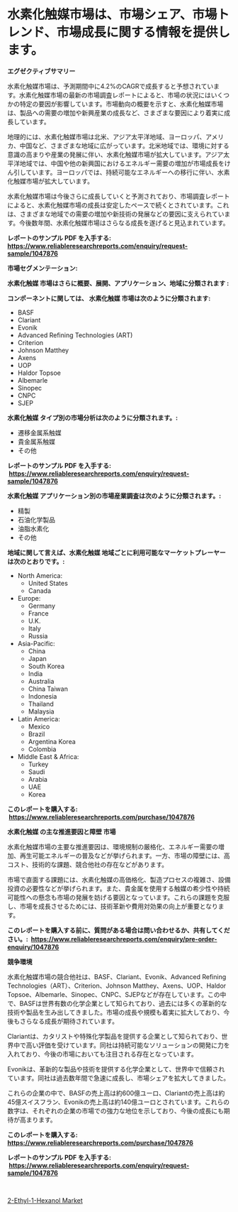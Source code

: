 <p><h1>水素化触媒市場は、市場シェア、市場トレンド、市場成長に関する情報を提供します。</h1></p><p><strong>エグゼクティブサマリー</strong></p>
<p><p>水素化触媒市場は、予測期間中に4.2%のCAGRで成長すると予想されています。水素化触媒市場の最新の市場調査レポートによると、市場の状況にはいくつかの特定の要因が影響しています。市場動向の概要を示すと、水素化触媒市場は、製品への需要の増加や新興産業の成長など、さまざまな要因により着実に成長しています。</p><p>地理的には、水素化触媒市場は北米、アジア太平洋地域、ヨーロッパ、アメリカ、中国など、さまざまな地域に広がっています。北米地域では、環境に対する意識の高まりや産業の発展に伴い、水素化触媒市場が拡大しています。アジア太平洋地域では、中国や他の新興国におけるエネルギー需要の増加が市場成長をけん引しています。ヨーロッパでは、持続可能なエネルギーへの移行に伴い、水素化触媒市場が拡大しています。</p><p>水素化触媒市場は今後さらに成長していくと予測されており、市場調査レポートによると、水素化触媒市場の成長は安定したペースで続くとされています。これは、さまざまな地域での需要の増加や新技術の発展などの要因に支えられています。今後数年間、水素化触媒市場はさらなる成長を遂げると見込まれています。</p></p>
<p><strong>レポートのサンプル PDF を入手する: <a href="https://www.reliableresearchreports.com/enquiry/request-sample/1047876">https://www.reliableresearchreports.com/enquiry/request-sample/1047876</a></strong></p>
<p><strong>市場セグメンテーション:</strong></p>
<p><strong> 水素化触媒 市場はさらに概要、展開、アプリケーション、地域に分類されます :</strong></p>
<p><strong>コンポーネントに関しては、 水素化触媒 市場は次のように分類されます: &nbsp;</strong></p>
<p><ul><li>BASF</li><li>Clariant</li><li>Evonik</li><li>Advanced Refining Technologies (ART)</li><li>Criterion</li><li>Johnson Matthey</li><li>Axens</li><li>UOP</li><li>Haldor Topsoe</li><li>Albemarle</li><li>Sinopec</li><li>CNPC</li><li>SJEP</li></ul></p>
<p><strong> 水素化触媒 タイプ別の市場分析は次のように分類されます。:</strong></p>
<p><ul><li>遷移金属系触媒</li><li>貴金属系触媒</li><li>その他</li></ul></p>
<p><strong>レポートのサンプル PDF を入手する: &nbsp;<a href="https://www.reliableresearchreports.com/enquiry/request-sample/1047876">https://www.reliableresearchreports.com/enquiry/request-sample/1047876</a></strong></p>
<p><strong> 水素化触媒 アプリケーション別の市場産業調査は次のように分類されます。:</strong></p>
<p><ul><li>精製</li><li>石油化学製品</li><li>油脂水素化</li><li>その他</li></ul></p>
<p><strong>地域に関して言えば、水素化触媒 地域ごとに利用可能なマーケットプレーヤーは次のとおりです。:</strong></p>
<p><ul>
    <li>
        North America:
        <ul>
            <li>United States</li>
            <li>Canada</li>
        </ul>
    </li>
    <li>
        Europe:
        <ul>
            <li>Germany</li>
            <li>France</li>
            <li>U.K.</li>
            <li>Italy</li>
            <li>Russia</li>
        </ul>
    </li>
    <li>
        Asia-Pacific:
        <ul>
            <li>China</li>
            <li>Japan</li>
            <li>South Korea</li>
            <li>India</li>
            <li>Australia</li>
            <li>China Taiwan</li>
            <li>Indonesia</li>
            <li>Thailand</li>
            <li>Malaysia</li>
        </ul>
    </li>
    <li>
        Latin America:
        <ul>
            <li>Mexico</li>
            <li>Brazil</li>
            <li>Argentina Korea</li>
            <li>Colombia</li>
        </ul>
    </li>
    <li>
        Middle East & Africa:
        <ul>
            <li>Turkey</li>
            <li>Saudi</li>
            <li>Arabia</li>
            <li>UAE</li>
            <li>Korea</li>
        </ul>
    </li>
    </ul></p>
<p><strong>このレポートを購入する: &nbsp;<a href="https://www.reliableresearchreports.com/purchase/1047876">https://www.reliableresearchreports.com/purchase/1047876</a></strong></p>
<p><strong>水素化触媒 の主な推進要因と障壁 市場</strong></p>
<p><p>水素化触媒市場の主要な推進要因は、環境規制の厳格化、エネルギー需要の増加、再生可能エネルギーの普及などが挙げられます。一方、市場の障壁には、高コスト、技術的な課題、競合他社の存在などがあります。</p><p>市場で直面する課題には、水素化触媒の高価格化、製造プロセスの複雑さ、設備投資の必要性などが挙げられます。また、貴金属を使用する触媒の希少性や持続可能性への懸念も市場の発展を妨げる要因となっています。これらの課題を克服し、市場を成長させるためには、技術革新や費用対効果の向上が重要となります。</p></p>
<p><strong>このレポートを購入する前に、質問がある場合は問い合わせるか、共有してください。:&nbsp; <a href="https://www.reliableresearchreports.com/enquiry/pre-order-enquiry/1047876">https://www.reliableresearchreports.com/enquiry/pre-order-enquiry/1047876</a></strong></p>
<p><strong>競争環境</strong></p>
<p><p>水素化触媒市場の競合他社は、BASF、Clariant、Evonik、Advanced Refining Technologies（ART）、Criterion、Johnson Matthey、Axens、UOP、Haldor Topsoe、Albemarle、Sinopec、CNPC、SJEPなどが存在しています。この中で、BASFは世界有数の化学企業として知られており、過去には多くの革新的な技術や製品を生み出してきました。市場の成長や規模も着実に拡大しており、今後もさらなる成長が期待されています。</p><p>Clariantは、カタリストや特殊化学製品を提供する企業として知られており、世界中で高い評価を受けています。同社は持続可能なソリューションの開発に力を入れており、今後の市場においても注目される存在となっています。</p><p>Evonikは、革新的な製品や技術を提供する化学企業として、世界中で信頼されています。同社は過去数年間で急速に成長し、市場シェアを拡大してきました。</p><p>これらの企業の中で、BASFの売上高は約600億ユーロ、Clariantの売上高は約45億スイスフラン、Evonikの売上高は約140億ユーロとされています。これらの数字は、それぞれの企業の市場での強力な地位を示しており、今後の成長にも期待が高まります。</p></p>
<p><strong>このレポートを購入する: &nbsp; <a href="https://www.reliableresearchreports.com/purchase/1047876">https://www.reliableresearchreports.com/purchase/1047876</a></strong></p>
<p><strong>レポートのサンプル PDF を入手する: &nbsp;<a href="https://www.reliableresearchreports.com/enquiry/request-sample/1047876">https://www.reliableresearchreports.com/enquiry/request-sample/1047876</a></strong><strong></strong></p>
<p>&nbsp;</p>
<p><p><a href="https://github.com/Hazelklievgspy6vdcsmu106w/Market-Research-Report-List-1/blob/main/2-ethyl-1-hexanol-market.md">2-Ethyl-1-Hexanol Market</a></p></p>